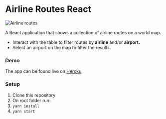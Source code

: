# Airline Routes React

![Airline routes](https://user-images.githubusercontent.com/14999320/148263447-4d7a91f5-8230-475f-b32a-fb095a392cc1.gif)

A React application that shows a collection of airline routes on a world map.

- Interact with the table to filter routes by **airline** and/or **airport.**
- Select an airport on the map to filter the results.

### Demo

The app can be found live on [Heroku](https://airline-routes-map.herokuapp.com/)

### Setup

1. Clone this repository
2. On root folder run:
3. `yarn install`
4. `yarn start`
